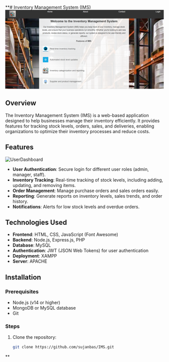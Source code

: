 **# Inventory Management System (IMS)
![Screenshot of IMS](https://github.com/Sujanbas/IMS/blob/main/ImsHome.png)


## Overview

The Inventory Management System (IMS) is a web-based application designed to help businesses manage their inventory efficiently. It provides features for tracking stock levels, orders, sales, and deliveries, enabling organizations to optimize their inventory processes and reduce costs.

## Features
![UserDashboard](https://github.com/user-attachments/assets/830acd82-5575-4623-b44f-bc0a7f7d9a5b)

- **User Authentication**: Secure login for different user roles (admin, manager, staff).
- **Inventory Tracking**: Real-time tracking of stock levels, including adding, updating, and removing items.
- **Order Management**: Manage purchase orders and sales orders easily.
- **Reporting**: Generate reports on inventory levels, sales trends, and order history.
- **Notifications**: Alerts for low stock levels and overdue orders.

## Technologies Used

- **Frontend**: HTML, CSS, JavaScript (Font Awesome)
- **Backend**: Node.js, Express.js, PHP
- **Database**: MySQL
- **Authentication**: JWT (JSON Web Tokens) for user authentication
- **Deployment**: XAMPP
- **Server**: APACHE

## Installation

### Prerequisites

- Node.js (v14 or higher)
- MongoDB or MySQL database
- Git

### Steps

1. Clone the repository:
   ```bash
   git clone https://github.com/sujanbas/IMS.git
**
